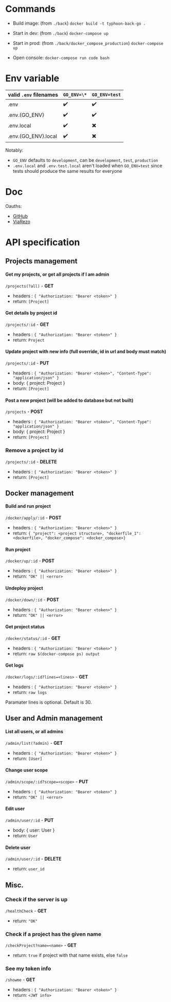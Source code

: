 # Commands

- Build image: (from `./back`) `docker build -t typhoon-back-go .`

- Start in dev: (from `./back`) `docker-compose up`
- Start in prod: (from `./back/docker_compose_production`) `docker-compose up`

- Open console: `docker-compose run code bash`

# Env variable

| valid `.env` filenames | `GO_ENV=\*` | `GO_ENV=test` |
| ---------------------- | ----------- | ------------- |
| .env                   | ✔️          | ✔️            |
| .env.{GO_ENV}          | ✔️          | ✔️            |
| .env.local             | ✔️          | ✖️            |
| .env.{GO_ENV}.local    | ✔️          | ✖️            |

Notably:
* `GO_ENV` defaults to `development`, can be `development`, `test`, `production`
* `.env.local` and `.env.test.local` aren't loaded when `GO_ENV=test` since tests should produce the same results for everyone

# Doc

Oauths:
- [GitHub](https://developer.github.com/apps/building-oauth-apps/authorizing-oauth-apps/)
- [ViaRezo](https://auth.viarezo.fr/docs)

# API specification

## Projects management

#### Get my projects, or get all projects if I am admin

`/projects(?all)` - **GET**
- headers : `{ "Authorization: "Bearer <token>" }`
- return: `[Project]`

#### Get details by project id

`/projects/:id` - **GET**
- headers : `{ "Authorization: "Bearer <token>" }`
- return: `Project`

#### Update project with new info (full override, id in url and body must match)

`/projects/:id` - **PUT**
- headers : `{ "Authorization: "Bearer <token>", "Content-Type": "application/json" }`
- body: { project: Project }
- return: `[Project]`

#### Post a new project (will be added to database but not built)

`/projects` - **POST**
- headers : `{ "Authorization: "Bearer <token>", "Content-Type": "application/json" }`
- body: { project: Project }
- return: `[Project]`

### Remove a project by id

`/projects/:id` - **DELETE**
- headers : `{ "Authorization: "Bearer <token>" }`
- return: `[Project]`

## Docker management

#### Build and run project

`/docker/apply/:id` - **POST**
- headers : `{ "Authorization: "Bearer <token>" }`
- return: `{ "project": <project structure>, "dockerfile_1": <dockerfile>, "docker_compose": <docker_compose>}`

#### Run project

`/docker/up/:id` - **POST**
- headers : `{ "Authorization: "Bearer <token>" }`
- return: `"OK" || <error>`

#### Undeploy project

`/docker/down/:id` - **POST**
- headers : `{ "Authorization: "Bearer <token>" }`
- return: `"OK" || <error>`

#### Get project status

`/docker/status/:id` - **GET**
- headers : `{ "Authorization: "Bearer <token>" }`
- return: `raw $(docker-compose ps) output`

#### Get logs

`/docker/logs/:id?lines=<lines>` - **GET**

- headers : `{ "Authorization: "Bearer <token>" }`
- return: `raw logs`

Paramater lines is optional. Default is 30.

## User and Admin management

#### List all users, or all admins

`/admin/list(?admin)` - **GET**
- headers : `{ "Authorization: "Bearer <token>" }`
- return: `[User]`

#### Change user scope

`/admin/scope/:id?scope=<scope>` - **PUT**
- headers : `{ "Authorization: "Bearer <token>" }`
- return: `"OK" || <error>`

#### Edit user

`/admin/user/:id` - **PUT**
- body: { user: User }
- return: `User`

#### Delete user

`/admin/user/:id` - **DELETE**
- return: `user_id`

## Misc.

### Check if the server is up

`/healthCheck` - **GET**
- return: `"OK"`

### Check if a project has the given name

`/checkProject?name=<name>` - **GET**
- return: `true` if project with that name exists, else `false`

### See my token info

`/showme` - **GET**
- headers : `{ "Authorization: "Bearer <token>" }`
- return: `<JWT info>`
